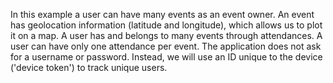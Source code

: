 In this example a user can have many events as an event owner. An event has geolocation
information (latitude and longitude), which allows us to plot it on a map. A
user has and belongs to many events through attendances. A user can have only
one attendance per event.
The application does not ask for a username or password. Instead, we will
use an ID unique to the device ('device token') to track unique users.

